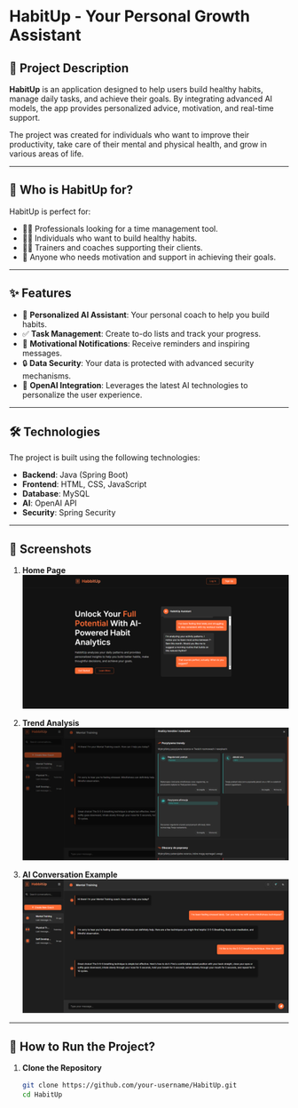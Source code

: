 #  HabitUp - Your Personal Growth Assistant 

## 📖 Project Description

**HabitUp** is an application designed to help users build healthy habits, manage daily tasks, and achieve their goals. By integrating advanced AI models, the app provides personalized advice, motivation, and real-time support.

The project was created for individuals who want to improve their productivity, take care of their mental and physical health, and grow in various areas of life.

---

## 🎯 Who is HabitUp for?

HabitUp is perfect for:
- 🧑‍💼 Professionals looking for a time management tool.
- 🧘‍♀️ Individuals who want to build healthy habits.
- 🏋️‍♂️ Trainers and coaches supporting their clients.
- 🌟 Anyone who needs motivation and support in achieving their goals.

---

## ✨ Features

- 🧠 **Personalized AI Assistant**: Your personal coach to help you build habits.
- ✅ **Task Management**: Create to-do lists and track your progress.
- 🔔 **Motivational Notifications**: Receive reminders and inspiring messages.
- 🔒 **Data Security**: Your data is protected with advanced security mechanisms.
- 🤖 **OpenAI Integration**: Leverages the latest AI technologies to personalize the user experience.

---

## 🛠️ Technologies

The project is built using the following technologies:
- **Backend**: Java (Spring Boot)
- **Frontend**: HTML, CSS, JavaScript
- **Database**: MySQL
- **AI**: OpenAI API
- **Security**: Spring Security

---

## 📸 Screenshots

1. **Home Page**  
   ![Home Page](src/main/resources/static/assets/indexPage.png)

2. **Trend Analysis**  
   ![User Panel](src/main/resources/static/assets/main2.png)

3. **AI Conversation Example**  
   ![AI Conversation](src/main/resources/static/assets/main1.png)

---

## 🚀 How to Run the Project?

1. **Clone the Repository**  
   ```bash
   git clone https://github.com/your-username/HabitUp.git
   cd HabitUp
   ```
